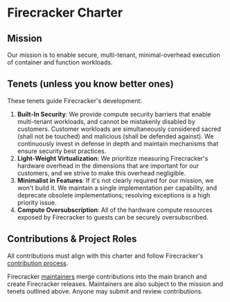 # Firecracker Charter

## Mission

Our mission is to enable secure, multi-tenant, minimal-overhead
execution of container and function workloads.

## Tenets (unless you know better ones)

These tenets guide Firecracker's development:

1. **Built-In Security**: We provide compute security barriers that
   enable multi-tenant workloads, and cannot be mistakenly disabled by
   customers. Customer workloads are simultaneously considered sacred
   (shall not be touched) and malicious (shall be defended against).
   We continuously invest in defense in depth and maintain mechanisms
   that ensure security best practices.
1. **Light-Weight Virtualization**: We prioritize measuring
   Firecracker's hardware overhead in the dimensions that are important
   for our customers, and we strive to make this overhead negligible.
1. **Minimalist in Features**: If it's not clearly required for our
   mission, we won't build it. We maintain a single implementation per
   capability, and deprecate obsolete implementations; resolving
   exceptions is a high priority issue.
1. **Compute Oversubscription**: All of the hardware compute resources
   exposed by Firecracker to guests can be securely oversubscribed.

## Contributions & Project Roles

All contributions must align with this charter and follow Firecracker's
[contribution process](CONTRIBUTING.md).

Firecracker [maintainers](MAINTAINERS.md) merge contributions into the
main branch and create Firecracker releases. Maintainers are also
subject to the mission and tenets outlined above. Anyone may submit
and review contributions.
